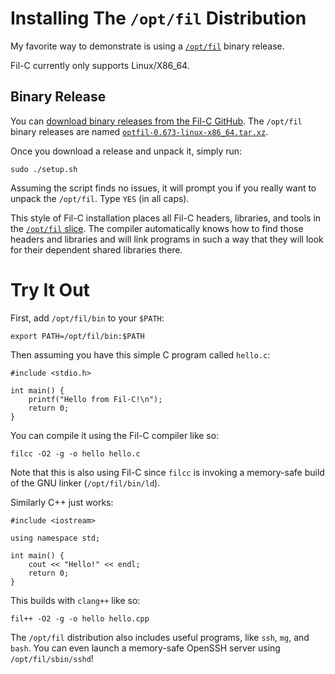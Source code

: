 # Installing The `/opt/fil` Distribution

My favorite way to demonstrate is using a [`/opt/fil`](optfil.html) binary release.

Fil-C currently only supports Linux/X86_64.

## Binary Release

You can [download binary releases from the Fil-C GitHub](https://github.com/pizlonator/fil-c/releases). The `/opt/fil` binary releases are named [`optfil-0.673-linux-x86_64.tar.xz`](https://github.com/pizlonator/fil-c/releases/download/v0.673/optfil-0.673-linux-x86_64.tar.xz).

Once you download a release and unpack it, simply run:

    sudo ./setup.sh

Assuming the script finds no issues, it will prompt you if you really want to unpack the `/opt/fil`. Type `YES` (in all caps).

This style of Fil-C installation places all Fil-C headers, libraries, and tools in the [`/opt/fil` slice](optfil.html). The compiler automatically knows how to find those headers and libraries and will link programs in such a way that they will look for their dependent shared libraries there.

# Try It Out

First, add `/opt/fil/bin` to your `$PATH`:

    export PATH=/opt/fil/bin:$PATH

Then assuming you have this simple C program called `hello.c`:

    #include <stdio.h>
    
    int main() {
        printf("Hello from Fil-C!\n");
        return 0;
    }

You can compile it using the Fil-C compiler like so:

    filcc -O2 -g -o hello hello.c

Note that this is also using Fil-C since `filcc` is invoking a memory-safe build of the GNU linker (`/opt/fil/bin/ld`).

Similarly C++ just works:

    #include <iostream>

    using namespace std;

    int main() {
        cout << "Hello!" << endl;
        return 0;
    }

This builds with `clang++` like so:

    fil++ -O2 -g -o hello hello.cpp

The `/opt/fil` distribution also includes useful programs, like `ssh`, `mg`, and `bash`. You can even launch a memory-safe OpenSSH server using `/opt/fil/sbin/sshd`!

